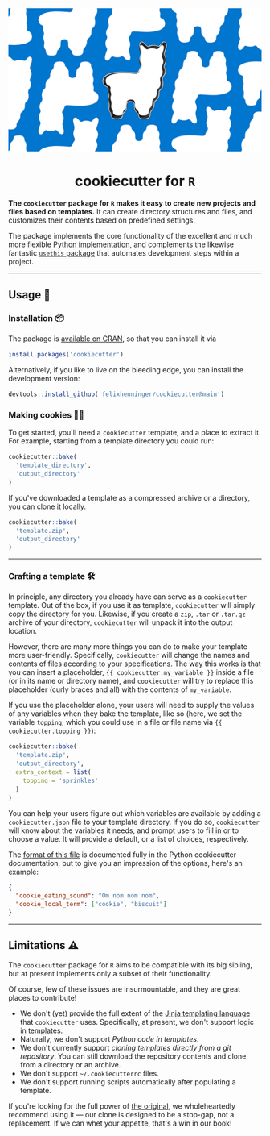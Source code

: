 <div align="center">
  <img src="man/figures/logo_header.jpg"><br>
  <h1>cookiecutter for <code>R</code></h1>
</div>

**The `cookiecutter` package for `R` makes it easy to create new projects and files based on templates.** It can create directory structures and files, and customizes their contents based on predefined settings.

The package implements the core functionality of the excellent and much more flexible [Python implementation](https://github.com/cookiecutter/cookiecutter/), and complements the likewise fantastic [`usethis` package](https://usethis.r-lib.org/) that automates development steps within a project.

----

## Usage 🍪

### Installation 📦

The package is [available on CRAN](https://cran.r-project.org/web/packages/cookiecutter), so that you can install it via

```R
install.packages('cookiecutter')
```

Alternatively, if you like to live on the bleeding edge, you can install the development version:

```R
devtools::install_github('felixhenninger/cookiecutter@main')
```

### Making cookies 👩‍🍳

To get started, you'll need a `cookiecutter` template, and a place to extract it. For example, starting from a template directory you could run:

```R
cookiecutter::bake(
  'template_directory',
  'output_directory'
)
```

If you've downloaded a template as a compressed archive or a directory, you can clone it locally.

```R
cookiecutter::bake(
  'template.zip',
  'output_directory'
)
```

----

### Crafting a template 🛠

In principle, any directory you already have can serve as a `cookiecutter` template. Out of the box, if you use it as template, `cookiecutter` will simply copy the directory for you. Likewise, if you create a `zip`, `.tar` or `.tar.gz` archive of your directory, `cookiecutter` will unpack it into the output location.

However, there are many more things you can do to make your template more user-friendly. Specifically, `cookiecutter` will change the names and contents of files according to your specifications. The way this works is that you can insert a placeholder, `{{ cookiecutter.my_variable }}` inside a file (or in its name or directory name), and `cookiecutter` will try to replace this placeholder (curly braces and all) with the contents of `my_variable`.

If you use the placeholder alone, your users will need to supply the values of any variables when they bake the template, like so (here, we set the variable `topping`, which you could use in a file or file name via `{{ cookiecutter.topping }}`):

```R
cookiecutter::bake(
  'template.zip',
  'output_directory',
  extra_context = list(
    topping = 'sprinkles'
  )
)
```

You can help your users figure out which variables are available by adding a `cookiecutter.json` file to your template directory. If you do so, `cookiecutter` will know about the variables it needs, and prompt users to fill in or to choose a value. It will provide a default, or a list of choices, respectively.

The [format of this file](https://cookiecutter.readthedocs.io/en/stable/advanced/index.html) is documented fully in the Python cookiecutter documentation, but to give you an impression of the options, here's an example:

```json
{
  "cookie_eating_sound": "Om nom nom nom",
  "cookie_local_term": ["cookie", "biscuit"]
}
```

----

## Limitations ⚠️

The `cookiecutter` package for `R` aims to be compatible with its big sibling, but at present implements only a subset of their functionality.

Of course, few of these issues are insurmountable, and they are great places to contribute!

* We don't (yet) provide the full extent of the [Jinja templating language](https://jinja.palletsprojects.com/en/3.0.x/templates/) that `cookiecutter` uses. Specifically, at present, we don't support logic in templates.
* Naturally, we don't support _Python code in templates_.
* We don't currently support _cloning templates directly from a git repository_. You can still download the repository contents and clone from a directory or an archive.
* We don't support `~/.cookiecutterrc` files.
* We don't support running scripts automatically after populating a template.

If you're looking for the full power of [the original](https://github.com/cookiecutter/cookiecutter), we wholeheartedly recommend using it — our clone is designed to be a stop-gap, not a replacement. If we can whet your appetite, that's a win in our book!
